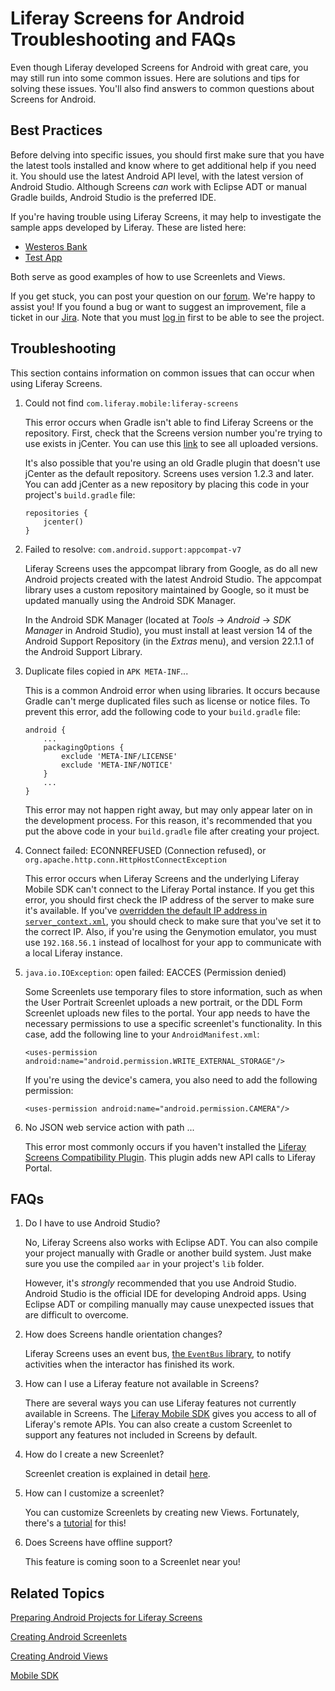 # Liferay Screens for Android Troubleshooting and FAQs [](id=liferay-screens-for-android-troubleshooting-and-faqs)

Even though Liferay developed Screens for Android with great care, you may still
run into some common issues. Here are solutions and tips for solving these
issues. You'll also find answers to common questions about Screens for Android. 

## Best Practices [](id=best-practices)

Before delving into specific issues, you should first make sure that you have 
the latest tools installed and know where to get additional help if you need it. 
You should use the latest Android API level, with the latest version of Android 
Studio. Although Screens *can* work with Eclipse ADT or manual Gradle builds, 
Android Studio is the preferred IDE. 

If you're having trouble using Liferay Screens, it may help to investigate the 
sample apps developed by Liferay. These are listed here:

- [Westeros Bank](https://github.com/liferay/liferay-screens/tree/master/android/samples/bankofwesteros) 
- [Test App](https://github.com/liferay/liferay-screens/tree/master/android/samples/test-app) 

Both serve as good examples of how to use Screenlets and Views.

If you get stuck, you can post your question on our 
[forum](https://www.liferay.com/community/forums/-/message_boards/category/42706063).
We're happy to assist you! If you found a bug or want to suggest an improvement, 
file a ticket in our 
[Jira](https://issues.liferay.com/browse/LMW/). 
Note that you must 
[log in](https://issues.liferay.com/login.jsp?os_destination=%2Fbrowse%2F) 
first to be able to see the project.

## Troubleshooting [](id=troubleshooting)

This section contains information on common issues that can occur when using 
Liferay Screens. 

1.  Could not find `com.liferay.mobile:liferay-screens`

    This error occurs when Gradle isn't able to find Liferay Screens or the 
    repository. First, check that the Screens version number you're trying to 
    use exists in jCenter. You can use this
    [link](https://bintray.com/liferay/liferay-mobile/liferay-screens/view) 
    to see all uploaded versions.

    It's also possible that you're using an old Gradle plugin that doesn't use 
    jCenter as the default repository. Screens uses version 1.2.3 and later. You 
    can add jCenter as a new repository by placing this code in your project's 
    `build.gradle` file: 

        repositories {
            jcenter()
        }

2.  Failed to resolve: `com.android.support:appcompat-v7`

    Liferay Screens uses the appcompat library from Google, as do all new 
    Android projects created with the latest Android Studio. The appcompat 
    library uses a custom repository maintained by Google, so it must be updated 
    manually using the Android SDK Manager. 

    In the Android SDK Manager (located at *Tools* &rarr; *Android* &rarr; *SDK
    Manager* in Android Studio), you must install at least version 14 of the 
    Android Support Repository (in the *Extras* menu), and version 22.1.1 of the
    Android Support Library.

3.  Duplicate files copied in `APK META-INF`...

    This is a common Android error when using libraries. It occurs because 
    Gradle can't merge duplicated files such as license or notice files. To 
    prevent this error, add the following code to your `build.gradle` file:

        android {
            ...
            packagingOptions {
                exclude 'META-INF/LICENSE'
                exclude 'META-INF/NOTICE'
            }
            ...
        }

    This error may not happen right away, but may only appear later on in the
    development process. For this reason, it's recommended that you put the
    above code in your `build.gradle` file after creating your project. 

4.  Connect failed: ECONNREFUSED (Connection refused), or 
   `org.apache.http.conn.HttpHostConnectException`

    This error occurs when Liferay Screens and the underlying Liferay Mobile 
    SDK can't connect to the Liferay Portal instance. If you get this error, 
    you should first check the IP address of the server to make sure it's 
    available. If you've 
    [overridden the default IP address in `server_context.xml`](/develop/tutorials/-/knowledge_base/7-0/preparing-android-projects-for-liferay-screens#configuring-communication-with-liferay), 
    you should check to make sure that you've set it to the correct IP. Also, if 
    you're using the Genymotion emulator, you must use `192.168.56.1` instead of 
    localhost for your app to communicate with a local Liferay instance. 

5.  `java.io.IOException`: open failed: EACCES (Permission denied)

    Some Screenlets use temporary files to store information, such as when the
    User Portrait Screenlet uploads a new portrait, or the DDL Form Screenlet
    uploads new files to the portal. Your app needs to have the necessary
    permissions to use a specific screenlet's functionality. In this case, add
    the following line to your `AndroidManifest.xml`: 

        <uses-permission android:name="android.permission.WRITE_EXTERNAL_STORAGE"/>

    If you're using the device's camera, you also need to add the following 
    permission:

        <uses-permission android:name="android.permission.CAMERA"/>

6.  No JSON web service action with path ...

    This error most commonly occurs if you haven't installed the 
    [Liferay Screens Compatibility Plugin](https://github.com/liferay/liferay-screens/tree/master/portal). 
    This plugin adds new API calls to Liferay Portal.

## FAQs [](id=faqs)

1.  Do I have to use Android Studio?

    No, Liferay Screens also works with Eclipse ADT. You can also compile your 
    project manually with Gradle or another build system. Just make sure you use 
    the compiled `aar` in your project's `lib` folder.

    However, it's *strongly* recommended that you use Android Studio. Android 
    Studio is the official IDE for developing Android apps. Using Eclipse ADT or 
    compiling manually may cause unexpected issues that are difficult to 
    overcome. 

2.  How does Screens handle orientation changes?

    Liferay Screens uses an event bus, 
    [the `EventBus` library](http://greenrobot.github.io/EventBus/), 
    to notify activities when the interactor has finished its work. 

3.  How can I use a Liferay feature not available in Screens?

    There are several ways you can use Liferay features not currently available 
    in Screens. The 
    [Liferay Mobile SDK](https://github.com/liferay/liferay-mobile-sdk) 
    gives you access to all of Liferay's remote APIs. You can also create a 
    custom Screenlet to support any features not included in Screens by default. 

4.  How do I create a new Screenlet?

    Screenlet creation is explained in detail 
    [here](/develop/tutorials/-/knowledge_base/7-0/creating-android-screenlets).

5.  How can I customize a screenlet?

    You can customize Screenlets by creating new Views. Fortunately, there's a 
    [tutorial](/develop/tutorials/-/knowledge_base/7-0/creating-android-views) 
    for this! 

6.  Does Screens have offline support?

    This feature is coming soon to a Screenlet near you!

## Related Topics [](id=related-topics)

[Preparing Android Projects for Liferay Screens](/develop/tutorials/-/knowledge_base/7-0/preparing-android-projects-for-liferay-screens)

[Creating Android Screenlets](/develop/tutorials/-/knowledge_base/7-0/creating-android-screenlets)

[Creating Android Views](/develop/tutorials/-/knowledge_base/7-0/creating-android-views)

[Mobile SDK](/develop/tutorials/-/knowledge_base/7-0/mobile-sdk)

